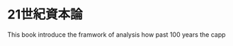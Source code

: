 # 21世紀資本論
 This book introduce the framwork of analysis how past 100 years the capp
<!--stackedit_data:
eyJoaXN0b3J5IjpbLTczNDY0Mjk5MF19
-->